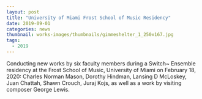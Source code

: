 ```yaml
---
layout: post
title: "University of Miami Frost School of Music Residency"
date: 2019-09-01
categories: news
thumbnail: works-images/thumbnails/gimmeshelter_1_250x167.jpg
tags:
  - 2019
---
```


Conducting new works by six faculty members during a Switch~ Ensemble residency at the Frost School of Music, University of Miami on February 18, 2020: Charles Norman Mason, Dorothy Hindman, Lansing D McLoskey, Juan Chattah, Shawn Crouch, Juraj Kojs, as well as a work by visiting composer George Lewis.
